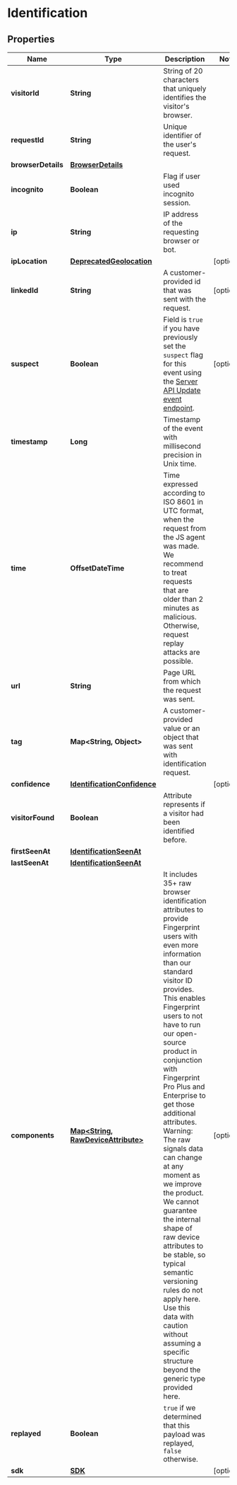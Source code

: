 

# Identification


## Properties

| Name | Type | Description | Notes |
|------------ | ------------- | ------------- | -------------|
|**visitorId** | **String** | String of 20 characters that uniquely identifies the visitor's browser. |  |
|**requestId** | **String** | Unique identifier of the user's request. |  |
|**browserDetails** | [**BrowserDetails**](BrowserDetails.md) |  |  |
|**incognito** | **Boolean** | Flag if user used incognito session. |  |
|**ip** | **String** | IP address of the requesting browser or bot. |  |
|**ipLocation** | [**DeprecatedGeolocation**](DeprecatedGeolocation.md) |  |  [optional] |
|**linkedId** | **String** | A customer-provided id that was sent with the request. |  [optional] |
|**suspect** | **Boolean** | Field is `true` if you have previously set the `suspect` flag for this event using the [Server API Update event endpoint](https://dev.fingerprint.com/reference/updateevent). |  [optional] |
|**timestamp** | **Long** | Timestamp of the event with millisecond precision in Unix time. |  |
|**time** | **OffsetDateTime** | Time expressed according to ISO 8601 in UTC format, when the request from the JS agent was made. We recommend to treat requests that are older than 2 minutes as malicious. Otherwise, request replay attacks are possible. |  |
|**url** | **String** | Page URL from which the request was sent. |  |
|**tag** | **Map&lt;String, Object&gt;** | A customer-provided value or an object that was sent with identification request. |  |
|**confidence** | [**IdentificationConfidence**](IdentificationConfidence.md) |  |  [optional] |
|**visitorFound** | **Boolean** | Attribute represents if a visitor had been identified before. |  |
|**firstSeenAt** | [**IdentificationSeenAt**](IdentificationSeenAt.md) |  |  |
|**lastSeenAt** | [**IdentificationSeenAt**](IdentificationSeenAt.md) |  |  |
|**components** | [**Map&lt;String, RawDeviceAttribute&gt;**](RawDeviceAttribute.md) | It includes 35+ raw browser identification attributes to provide Fingerprint users with even more information than our standard visitor ID provides. This enables Fingerprint users to not have to run our open-source product in conjunction with Fingerprint Pro Plus and Enterprise to get those additional attributes. Warning: The raw signals data can change at any moment as we improve the product. We cannot guarantee the internal shape of raw device attributes to be stable, so typical semantic versioning rules do not apply here. Use this data with caution without assuming a specific structure beyond the generic type provided here.  |  [optional] |
|**replayed** | **Boolean** | `true` if we determined that this payload was replayed, `false` otherwise.  |  |
|**sdk** | [**SDK**](SDK.md) |  |  [optional] |



